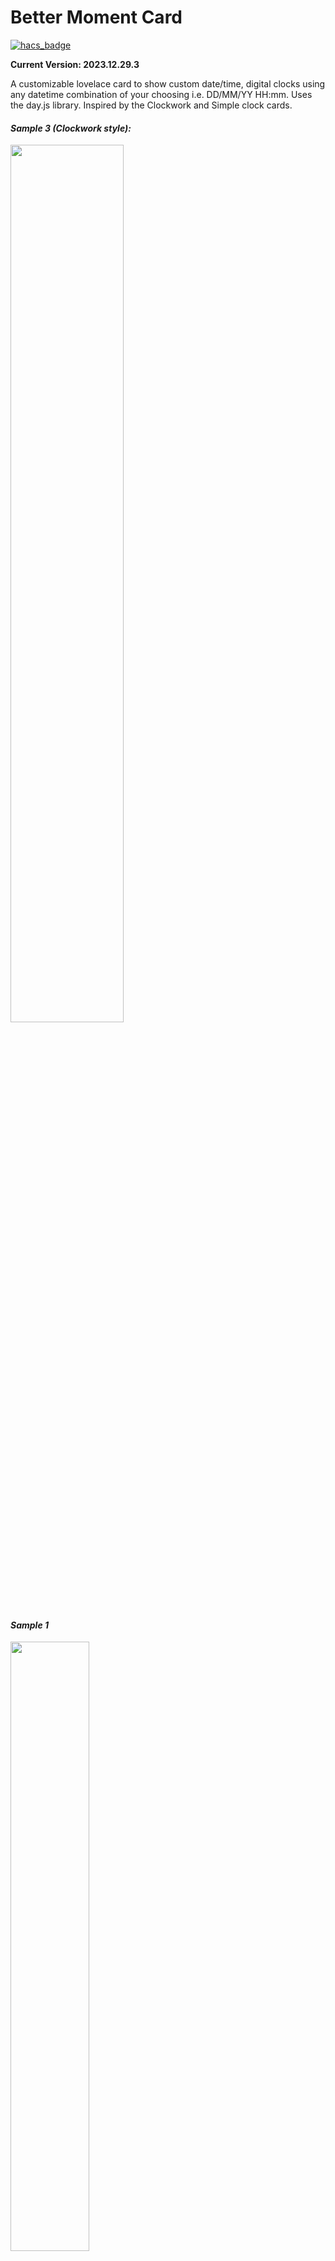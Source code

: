 # Better Moment Card

[![hacs_badge](https://img.shields.io/badge/HACS-Custom-orange.svg?style=for-the-badge)](https://github.com/custom-components/hacs)

**Current Version: 2023.12.29.3**
 
A customizable lovelace card to show custom date/time, digital clocks using any datetime combination of your choosing i.e. DD/MM/YY HH:mm. Uses the day.js library. Inspired by the Clockwork and Simple clock cards. 


#### *Sample 3 (Clockwork style):*

<img src="image-1.png" width="60%">

#### *Sample 1*

<img src="image-3.png" width="50%">

#### *Sample 2*

<img src="image-2.png" width="50%">

#### How to style 
Style each time section (moment), with any style you want. You can even position each moment using CSS. Check out the full list of options to find out more.

<img src="image.png" width="100%">


## Install with HACS

To install via [HACS](https://hacs.xyz/) select the "Custom repositories" button add in the link in this format ***user* + *repository name***  (You can find this information at the top of the repository.  For category select  **Lovelace** then click "ADD".

After this navigate to "Frontend" click the plus symbol and enter "Better Moment Card" into the search bar. Then click on the first result.  and select "Install this repository in HACS" and you are done!

## Manual Install

To install add it to your custom lovelace folder and then reference it accordingly

```yaml
resource:
  - url: /local/better-moment-card/better-moment-card.js
    type: js
```

## Configuration

### Minimal config: 
```Yaml
type: custom:better-moment-card
moment:
  - format: HH:mm:ss
```

### Available options:
```Yaml
type: custom:better-moment-card
parentStyle: background-color:blue; # CSS
moment:
  - format: YYYY # Date format (table below)
    timezone: Europe/Brussels # Uses IANA tz db format
    style: font-size:2em; text-align:center; # CSS
    template: | # Any HTML 
      Oh hi, it's <strong>{ { moment } }</strong> 
    # Oh hi, it's *2024*
```

### Styling

Customize styling using CSS: Use the inbuilt `style:` option to apply styling to the instance.

Each instance (moment) gets it's own CSS ID (moment-0, moment-1 etc) and can be alternatively selected using card-mod. `parentStyle` applies styling to the parent div container. 

```
+------------------+
|    HA-card       |
|                  |
|  +---------------+
|  | card-content  |
|  | (parentStyle) |
|  |  +------------+
|  |  | moment-0   |
|  |  | (style)    |
|  |  +------------+
|  |  | moment-1   |
|  |  | (style)    |
|  |  +------------+
|  +---------------+
+------------------+
```

### Some sample ideas to get you started 

#### Style 1
```Yaml
type: custom:better-moment-card
parentStyle: line-height:4em;
moment:
  - format: HH:mm:ss
    style: font-size:4em; text-align:center; font-weight:400;
  - format: dddd, DD MMMM
    style: font-size:1.6em; text-align:center;
```

#### Style 2
```Yaml
type: custom:better-moment-card
moment:
  - format: HH:mm:ss
    style: font-size:3em; text-align:center; padding:0 0 1em 0
  - format: dddd, DD MMMM YY
    style: font-size:2em; text-align:center;
```

#### Style 3
```Yaml
type: custom:better-moment-card
parentStyle: |
  line-height:normal;
  padding-bottom:0em;
  display: grid; 
  grid-template-columns: 1fr 1fr 1fr; 
  grid-template-rows: 1fr 1fr; 
  gap: 0px; 
  grid-template-areas: 
    'time time riyadh'
    'date date brussells'; 
moment:
  - format: HH:mm:ss
    style: >
      font-size:4.4em; text-align:center; font-weight:400; grid-area: time;
      font-weight:500
  - format: dddd, DD MMMM
    style: >
      font-size:1.6em; line-height:1em; text-align:center;padding-top:0.5em;
      grid-area: date; 
  - format: HH:mm:ss
    timezone: Asia/Riyadh
    style: |
      text-align:center; line-height:2em; padding-top:0.2em; grid-area: riyadh;
    template: |
      <strong>🇸🇦 Riyadh</strong>
      <div style="font-size:1.2em;">{{moment}}</div>
  - format: HH:mm:ss
    timezone: Europe/Brussels
    style: |
      text-align:center; line-height:2em; grid-area: brussells;
    template: |
      <strong>🇩🇪 Brussels</strong>
      <div style="font-size:1.2em;">{{moment}}</div>
```
### Timezones

This will use your clients timezone. It does not use a Home Assistant time entity and there will be no support in adding this.

Timezones need to be in the IANA format in tz database, you can find them here: https://nodatime.org/TimeZones

i.e. `timezone: Europe/London`

### Date/Time Formats

These go inside `  - format: `

| Format | Output           | Description                           |
| ------ | ---------------- | ------------------------------------- |
| `YY`   | 18               | Two-digit year                        |
| `YYYY` | 2018             | Four-digit year                       |
| `M`    | 1-12             | The month, beginning at 1             |
| `MM`   | 01-12            | The month, 2-digits                   |
| `MMM`  | Jan-Dec          | The abbreviated month name            |
| `MMMM` | January-December | The full month name                   |
| `D`    | 1-31             | The day of the month                  |
| `DD`   | 01-31            | The day of the month, 2-digits        |
| `d`    | 0-6              | The day of the week, with Sunday as 0 |
| `dd`   | Su-Sa            | The min name of the day of the week   |
| `ddd`  | Sun-Sat          | The short name of the day of the week |
| `dddd` | Sunday-Saturday  | The name of the day of the week       |
| `H`    | 0-23             | The hour                              |
| `HH`   | 00-23            | The hour, 2-digits                    |
| `h`    | 1-12             | The hour, 12-hour clock               |
| `hh`   | 01-12            | The hour, 12-hour clock, 2-digits     |
| `m`    | 0-59             | The minute                            |
| `mm`   | 00-59            | The minute, 2-digits                  |
| `s`    | 0-59             | The second                            |
| `ss`   | 00-59            | The second, 2-digits                  |
| `SSS`  | 000-999          | The millisecond, 3-digits             |
| `Z`    | +05:00           | The offset from UTC, ±HH:mm           |
| `ZZ`   | +0500            | The offset from UTC, ±HHmm            |
| `A`    | AM PM            |                                       |
| `a`    | am pm            |                                       |

## Todo 
    [ ] Add locales (if there's demand)
    
## DISCLAIMER

Wrote this for personal use but decided to release it, no warranty.
